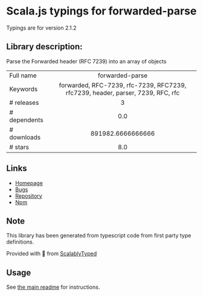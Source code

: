 
# Scala.js typings for forwarded-parse

Typings are for version 2.1.2

## Library description:
Parse the Forwarded header (RFC 7239) into an array of objects

|                    |                 |
| ------------------ | :-------------: |
| Full name          | forwarded-parse |
| Keywords           | forwarded, RFC-7239, rfc-7239, RFC7239, rfc7239, header, parser, 7239, RFC, rfc |
| # releases         | 3 |
| # dependents       | 0.0 |
| # downloads        | 891982.6666666666 |
| # stars            | 8.0 |

## Links
- [Homepage](https://github.com/lpinca/forwarded-parse)
- [Bugs](https://github.com/lpinca/forwarded-parse/issues)
- [Repository](https://github.com/lpinca/forwarded-parse)
- [Npm](https://www.npmjs.com/package/forwarded-parse)
    


## Note
This library has been generated from typescript code from first party type definitions.

Provided with :purple_heart: from [ScalablyTyped](https://github.com/oyvindberg/ScalablyTyped)

## Usage
See [the main readme](../../readme.md) for instructions.


